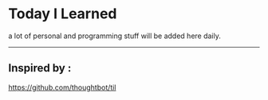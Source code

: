 # Today I Learned
a lot of personal and programming stuff will be added here daily.

-------------
## Inspired by : 
https://github.com/thoughtbot/til
